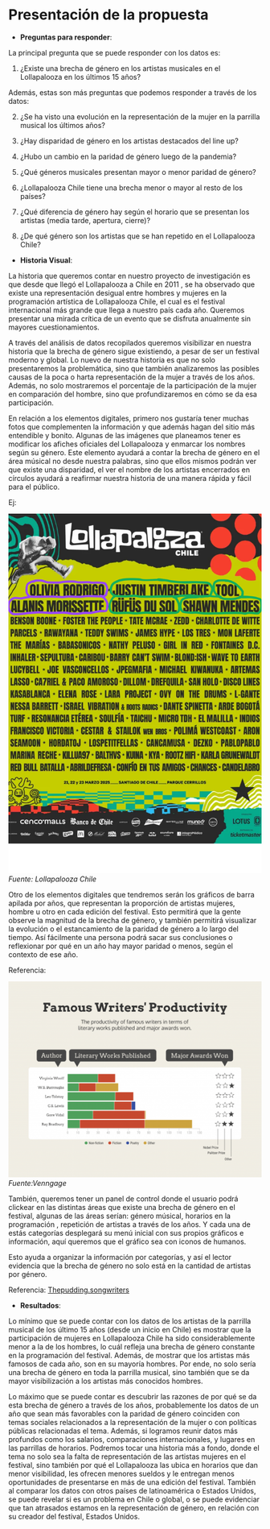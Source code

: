 # Presentación de la propuesta #







* **Preguntas para responder**: 

La principal pregunta que se puede responder con los datos es: 
1. ¿Existe una brecha de género en los artistas musicales en el Lollapalooza en los últimos 15 años?

Además, estas son más preguntas que podemos responder a través de los datos:

2. ¿Se ha visto una evolución en la representación de la mujer en la parrilla musical los últimos años?

3. ¿Hay disparidad de género en los artistas destacados del line up?
4. ¿Hubo un cambio en la paridad de género luego de la pandemia?
5. ¿Qué géneros musicales presentan mayor o menor paridad de género?
6. ¿Lollapalooza Chile tiene una brecha menor o mayor al resto de los países?
7. ¿Qué diferencia de género hay según el horario que se presentan los artistas (media tarde, apertura, cierre)?
8. ¿De qué género son los artistas que se han repetido en el Lollapalooza Chile?


* **Historia Visual**:

La historia que queremos contar en nuestro proyecto de investigación es que desde que llegó el Lollapalooza a Chile en 2011 , se ha observado que existe una representación desigual entre hombres y mujeres en la programación artística de Lollapalooza Chile, el cual es el festival internacional más grande que llega a nuestro país cada año. Queremos presentar una mirada crítica de un evento que se disfruta anualmente sin mayores cuestionamientos.

A través del análisis de datos recopilados queremos visibilizar en nuestra historia que la brecha de género sigue existiendo, a pesar de ser un festival moderno y global. Lo nuevo de nuestra historia es que no solo presentaremos la problemática, sino que también analizaremos las posibles causas de la poca o harta representación de la mujer a través de los años. Además, no solo mostraremos el porcentaje de la participación de la mujer en comparación del hombre, sino que profundizaremos en cómo se da esa participación. 

En relación a los elementos digitales, primero nos gustaría tener muchas fotos que complementen la información y que además hagan del sitio más entendible y bonito. Algunas de las imágenes que planeamos tener es modificar los afiches oficiales del Lollapalooza y enmarcar los nombres según su género. Este elemento ayudará a contar la brecha de género en el área músical no desde nuestra palabras, sino que ellos mismos podrán ver que existe una disparidad, el ver el nombre de los artistas encerrados en círculos ayudará a reafirmar nuestra historia de una manera rápida y fácil para el público.

Ej:

![Foto](foto.1.png)
_Fuente: Lollapalooza Chile_

Otro de los elementos digitales que tendremos serán los gráficos de barra apilada por años, que representan la proporción de artistas mujeres, hombre u otro en cada edición del festival. Esto permitirá que la gente observe la magnitud de la brecha de género, y también permitirá visualizar la evolución o el estancamiento de la paridad de género a lo largo del tiempo. Así fácilmente una persona podrá sacar sus conclusiones o reflexionar por qué en un año hay mayor paridad o menos, según el contexto de ese año.

Referencia:

![foto](Foto.png)
_Fuente:Venngage_ 

También, queremos tener un panel de control donde el usuario podrá clickear en las distintas áreas que existe una brecha de género en el festival, algunas de las áreas serían: género músical, horarios en la programación , repetición de artistas a través de los años. Y cada una de estás categorías desplegará su menú inicial con sus propios gráficos e información, aquí queremos que el gráfico sea con iconos de humanos. 

Esto ayuda a organizar la información por categorías, y así el lector evidencia que la brecha de género no solo está en la cantidad de artistas por género.

Referencia:
[Thepudding.songwriters]( https://pudding.cool/2023/07/songwriters/)

* **Resultados**:

Lo mínimo que se puede contar con los datos de los artistas de la parrilla musical de los último 15 años (desde un inicio en Chile) es mostrar que la participación de mujeres en Lollapalooza Chile ha sido considerablemente menor a la de los hombres, lo cuál refleja una brecha de género constante en la programación del festival. Además, de mostrar que los artistas más famosos de cada año, son en su mayoría hombres. Por ende, no solo sería una brecha de género en toda la parrilla musical, sino también que se da mayor visibilización a los artistas más conocidos hombres. 

Lo máximo que se puede contar es descubrir las razones de por qué se da esta brecha de género a través de los años, probablemente los datos de un año que sean más favorables con la paridad de género coinciden con temas sociales relacionados a la representación de la mujer o con políticas públicas relacionadas el tema. Además, si logramos reunir datos más profundos como los salarios, comparaciones internacionales, y lugares en las parrillas de horarios. Podremos tocar una historia más a fondo, donde el tema no solo sea la falta de representación de las artistas mujeres en el festival, sino también por qué el Lollapalooza las ubica en horarios que dan menor visibilidad, les ofrecen menores sueldos y le entregan menos oportunidades de presentarse en más de una edición del festival. También al comparar los datos con otros países de latinoamérica o Estados Unidos, se puede revelar si es un problema en Chile o global, o se puede evidenciar que tan atrasados estamos en la representación de género, en relación con su creador del festival, Estados Unidos.




